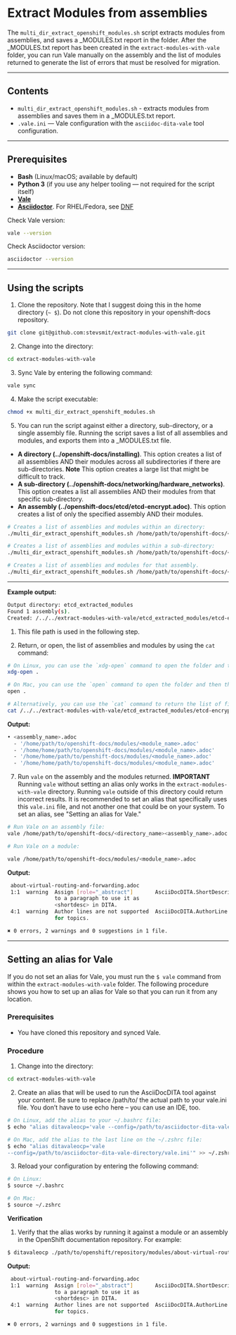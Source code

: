 # Extract Modules from assemblies

The `multi_dir_extract_openshift_modules.sh` script extracts modules from assemblies, and saves a _MODULES.txt report in the folder. After the _MODULES.txt report has been created in the `extract-modules-with-vale` folder, you can run Vale manually on the assembly and the list of modules returned to generate the list of errors that must be resolved for migration.

---

## Contents

- `multi_dir_extract_openshift_modules.sh` - extracts modules from assemblies and saves them in a _MODULES.txt report.
- `.vale.ini` — Vale configuration with the `asciidoc-dita-vale` tool configuration.
---

## Prerequisites

- **Bash** (Linux/macOS; available by default)
- **Python 3** (if you use any helper tooling — not required for the script itself)
- [**Vale**](https://vale.sh/docs/install) 
- [**Asciidoctor**](https://docs.asciidoctor.org/asciidoctor/latest/install/). For RHEL/Fedora, see [DNF](https://docs.asciidoctor.org/asciidoctor/latest/install/linux-packaging/#dnf)

Check Vale version:

```bash
vale --version
```

Check Asciidoctor version:

```bash
asciidoctor --version
```
---

## Using the scripts

1. Clone the repository. Note that I suggest doing this in the home directory (`~ $`). Do not clone this repository in your openshift-docs repository. 

```bash
git clone git@github.com:stevsmit/extract-modules-with-vale.git
```
2. Change into the directory:

```bash
cd extract-modules-with-vale
```
3. Sync Vale by entering the following command:

 ```bash
vale sync
```

4. Make the script executable:
```bash
chmod +x multi_dir_extract_openshift_modules.sh
```
5. You can run the script against either a directory, sub-directory, or a single assembly file. Running the script saves a list of all assemblies and modules, and exports them into a _MODULES.txt file.
- **A directory (../openshift-docs/installing)**. This option creates a list of all assemblies AND their modules across all subdirectories if there are sub-directories. **Note** This option creates a large list that might be difficult to track.
- **A sub-directory (../openshift-docs/networking/hardware_networks)**. This option creates a list all assemblies AND their modules from that specific sub-directory.
- **An assembly (../openshift-docs/etcd/etcd-encrypt.adoc)**. This option creates a list of only the specified assembly AND their modules.

```bash
# Creates a list of assemblies and modules within an directory:
./multi_dir_extract_openshift_modules.sh /home/path/to/openshift-docs/<directory_name>

# Creates a list of assemblies and modules within a sub-directory:
./multi_dir_extract_openshift_modules.sh /home/path/to/openshift-docs/<directory_name>/<sub_directory_name>

# Creates a list of assemblies and modules for that assembly.
./multi_dir_extract_openshift_modules.sh /home/path/to/openshift-docs/<directory_name>/<assembly_name>.adoc
```
---
**Example output:**
```bash
Output directory: etcd_extracted_modules
Found 1 assembly(s).
Created: /../../extract-modules-with-vale/etcd_extracted_modules/etcd-encrypt.adoc_MODULES.txt <1>
```
 1. This file path is used in the following step.

6. Return, or open, the list of assemblies and modules by using the `cat` command:
```bash
# On Linux, you can use the `xdg-open` command to open the folder and then the `_MODULES.txt` file in your text editor:
xdg-open .

# On Mac, you can use the `open` command to open the folder and then the `_MODULES.txt` file in your text editor:
open .

# Alternatively, you can use the `cat` command to return the list of files in the terminal:
cat /../../extract-modules-with-vale/etcd_extracted_modules/etcd-encrypt.adoc_MODULES.txt
 ```
**Output:**
```bash
• <assembly_name>.adoc
  - '/home/path/to/openshift-docs/modules/<module_name>.adoc'
  - '/home/home/path/to/openshift-docs/modules/<module_name>.adoc'
  - '/home/home/path/to/penshift-docs/modules/<module_name>.adoc'
  - '/home/home/path/to/openshift-docs/modules/<module_name>.adoc'
```

7. Run `vale` on the assembly and the modules returned. **IMPORTANT** Running `vale` without setting an alias only works in the `extract-modules-with-vale` directory. Running `vale` outside of this directory could return incorrect results. It is recommended to set an alias that specifically uses this `vale.ini` file, and not another one that could be on your system. To set an alias, see "Setting an alias for Vale."
```bash
# Run Vale on an assembly file:
vale /home/path/to/openshift-docs/<directory_name><assembly_name>.adoc

# Run Vale on a module:

vale /home/path/to/openshift-docs/modules/<module_name>.adoc
```
**Output:**
```bash
 about-virtual-routing-and-forwarding.adoc
 1:1  warning  Assign [role="_abstract"]       AsciiDocDITA.ShortDescription 
               to a paragraph to use it as                                   
               <shortdesc> in DITA.                                          
 4:1  warning  Author lines are not supported  AsciiDocDITA.AuthorLine       
               for topics.                                                   

✖ 0 errors, 2 warnings and 0 suggestions in 1 file.
```
---

## Setting an alias for Vale
If you do not set an alias for Vale, you must run the `$ vale` command from within the `extract-modules-with-vale` folder. The following procedure shows you how to set up an alias for Vale so that you can run it from any location.

### Prerequisites

* You have cloned this repository and synced Vale.

### Procedure

1. Change into the directory:

```bash
cd extract-modules-with-vale
```

2. Create an alias that will be used to run the AsciiDocDITA tool against your content. Be sure to replace /path/to/ the actual path to your vale.ini file. You don’t have to use echo here – you can use an IDE, too.
```bash
# On Linux, add the alias to your ~/.bashrc file:
$ echo "alias ditavaleocp='vale --config=/path/to/asciidoctor-dita-vale-directory/vale.ini'" >> ~/.bashrc

# On Mac, add the alias to the last line on the ~/.zshrc file:
$ echo "alias ditavaleocp='vale 
--config=/path/to/asciidoctor-dita-vale-directory/vale.ini'" >> ~/.zshrc
```

3. Reload your configuration by entering the following command:
```bash
# On Linux:
$ source ~/.bashrc

# On Mac:
$ source ~/.zshrc
```

**Verification**

1. Verify that the alias works by running it against a module or an assembly in the OpenShift documentation repository. For example:
```bash
$ ditavaleocp ./path/to/openshift/repository/modules/about-virtual-routing-and-forwarding.adoc 
```
**Output:**
```bash
 about-virtual-routing-and-forwarding.adoc
 1:1  warning  Assign [role="_abstract"]       AsciiDocDITA.ShortDescription 
               to a paragraph to use it as                                   
               <shortdesc> in DITA.                                          
 4:1  warning  Author lines are not supported  AsciiDocDITA.AuthorLine       
               for topics.                                                   

✖ 0 errors, 2 warnings and 0 suggestions in 1 file.
```
